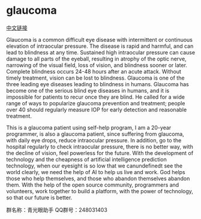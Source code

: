 # glaucoma

<a href="README_CN.MD">中文链接</a>

Glaucoma is a common difficult eye disease with intermittent or continuous elevation of intraocular pressure. The disease is rapid and harmful, and can lead to blindness at any time. Sustained high intraocular pressure can cause damage to all parts of the eyeball, resulting in atrophy of the optic nerve, narrowing of the visual field, loss of vision, and blindness sooner or later. Complete blindness occurs 24-48 hours after an acute attack. Without timely treatment, vision can be lost to blindness. Glaucoma is one of the three leading eye diseases leading to blindness in humans. Glaucoma has become one of the serious blind eye diseases in humans, and it is impossible for patients to recur once they are blind. He called for a wide range of ways to popularize glaucoma prevention and treatment; people over 40 should regularly measure IOP for early detection and reasonable treatment. 

This is a glaucoma patient using self-help program, I am a 20-year programmer, is also a glaucoma patient, since suffering from glaucoma, with daily eye drops, reduce intraocular pressure. In addition, go to the hospital regularly to check intraocular pressure, there is no better way, with the decline of vision, feel powerless for the future. With the development of technology and the cheapness of artificial intelligence prediction technology, when our eyesight is so low that we canundefinedt see the world clearly, we need the help of AI to help us live and work. God helps those who help themselves, and those who abandon themselves abandon them. With the help of the open source community, programmers and volunteers, work together to build a platform, with the power of technology, so that our future is better.


群名称：青光眼助手
QQ群号：248031403
